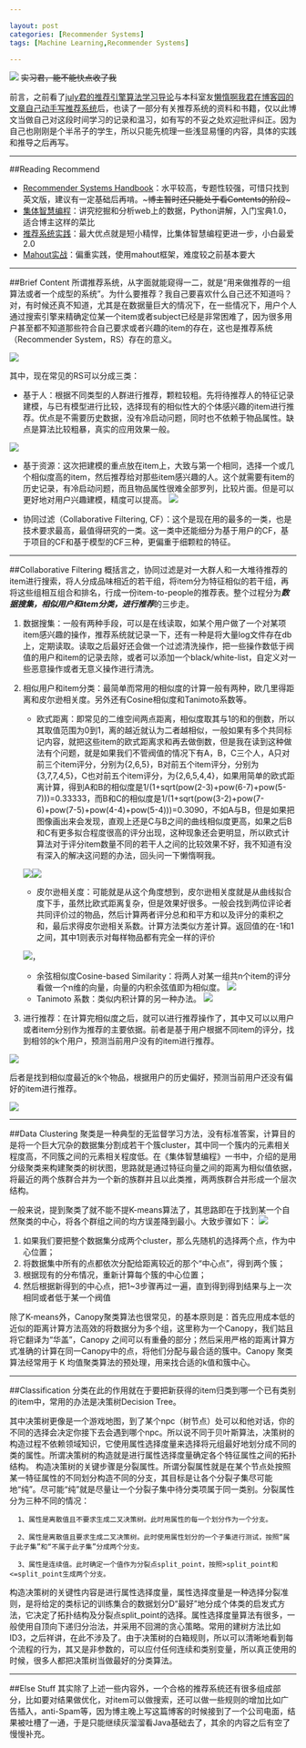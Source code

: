 ```yaml
---

layout: post
categories: [Recommender Systems]
tags: [Machine Learning,Recommender Systems]

---
```

![](http://www.asqql.com/upfile/2009pasdfasdfic2009s305985-ts/2010-9/20109259215314784_asqql.com.gif)
~~实习君，能不能快点收了我~~

前言，之前看了[july君的推荐引擎算法学习导论](http://blog.csdn.net/v_july_v/article/details/7184318)与本科室友[懒惰啊我君在博客园的文章自己动手写推荐系统](http://www.cnblogs.com/flclain/archive/2013/03/03/2941397.html#2626700)后，也读了一部分有关推荐系统的资料和书籍，仅以此博文当做自己对这段时间学习的记录和温习，如有写的不妥之处欢迎批评纠正。因为自己也刚刚是个半吊子的学生，所以只能先梳理一些浅显易懂的内容，具体的实践和推导之后再写。
- - -
##Reading Recommend
- [Recommender Systems Handbook](http://book.douban.com/subject/3695850/)：水平较高，专题性较强，可惜只找到英文版，建议有一定基础后再啃。~~~博主暂时还只能处于看Contents的阶段~~~
- [集体智慧编程](http://book.douban.com/subject/3288908/)：讲究挖掘和分析web上的数据，Python讲解，入门宝典1.0，适合博主这样的菜比
- [推荐系统实践](http://book.douban.com/subject/10769749/)：最大优点就是短小精悍，比集体智慧编程更进一步，小白最爱2.0
- [Mahout实战](http://book.douban.com/subject/25837140/)：偏重实践，使用mahout框架，难度较之前基本要大


- - -
##Brief Content
所谓推荐系统，从字面就能窥得一二，就是“用来做推荐的一组算法或者一个成型的系统”。为什么要推荐？我自己要喜欢什么自己还不知道吗？对，有时候还真不知道，尤其是在数据量巨大的情况下，在一些情况下，用户个人通过搜索引擎来精确定位某一个item或者subject已经是非常困难了，因为很多用户甚至都不知道那些符合自己要求或者兴趣的item的存在，这也是推荐系统（Recommender System，RS）存在的意义。

![](http://www.ibm.com/developerworks/cn/web/1103_zhaoct_recommstudy1/image003.jpg)

其中，现在常见的RS可以分成三类：

- 基于人：根据不同类型的人群进行推荐，颗粒较粗。先将待推荐人的特征记录建模，与已有模型进行比较，选择现有的相似性大的个体感兴趣的item进行推荐。优点是不需要历史数据，没有冷启动问题，同时也不依赖于物品属性。缺点是算法比较粗暴，真实的应用效果一般。

![](http://www.ibm.com/developerworks/cn/web/1103_zhaoct_recommstudy1/image005.jpg)

- 基于资源：这次把建模的重点放在item上，大致与第一个相同，选择一个或几个相似度高的item，然后推荐给对那些item感兴趣的人。这个就需要有item的历史记录，有冷启动问题，而且物品属性很难全部罗列，比较片面。但是可以更好地对用户兴趣建模，精度可以提高。
![](http://www.ibm.com/developerworks/cn/web/1103_zhaoct_recommstudy1/image007.jpg)

- 协同过滤（Collaborative Filtering, CF）：这个是现在用的最多的一类，也是技术要求最高，最值得研究的一类。这一类中还能细分为基于用户的CF，基于项目的CF和基于模型的CF三种，更偏重于细颗粒的特征。

- - -
##Collaborative Filtering
概括言之，协同过滤是对一大群人和一大堆待推荐的item进行搜索，将人分成品味相近的若干组，将item分为特征相似的若干组，再将这些组相互组合和排名，行成一份item-to-people的推荐表。整个过程分为***数据搜集，相似用户和item分类，进行推荐***的三步走。

1. 数据搜集：一般有两种手段，可以是在线读取，如某个用户做了一个对某项item感兴趣的操作，推荐系统就记录一下，还有一种是将大量log文件存在db上，定期读取。读取之后最好还会做一个过滤清洗操作，把一些操作数低于阀值的用户和item的记录去除，或者可以添加一个black/white-list，自定义对一些恶意操作或者无意义操作进行清洗。
2. 相似用户和item分类：最简单而常用的相似度的计算一般有两种，欧几里得距离和皮尔逊相关度。另外还有Cosine相似度和Tanimoto系数等。
   - 欧式距离：即常见的二维空间两点距离，相似度取其与1的和的倒数，所以其取值范围为0到1，离的越近就认为二者越相似，一般如果有多个共同标记内容，就把这些item的欧式距离求和再去做倒数，但是我在读到这种做法有个问题，就是如果我们不管阀值的情况下有A，B，C三个人，A只对前三个item评分，分别为{2,6,5}，B对前五个item评分，分别为{3,7,7,4,5}，C也对前五个item评分，为{2,6,5,4,4}，如果用简单的欧式距离计算，得到A和B的相似度是1/(1+sqrt(pow(2-3)+pow(6-7)+pow(5-7)))=0.33333，而B和C的相似度是1/(1+sqrt(pow(3-2)+pow(7-6)+pow(7-5)+pow(4-4)+pow(5-4)))=0.3090，不如A与B，但是如果把图像画出来会发现，直观上还是C与B之间的曲线相似度更高，如果之后B和C有更多拟合程度很高的评分出现，这种现象还会更明显，所以欧式计算法对于评分item数量不同的若干人之间的比较效果不好，我不知道有没有深入的解决这问题的办法，回头问一下懒惰啊我。
    
    ![](http://hi.csdn.net/attachment/201201/8/0_13260021604dW2.gif)![](http://www.ibm.com/developerworks/cn/web/1103_zhaoct_recommstudy2/image005.gif)
    - 皮尔逊相关度：可能就是从这个角度想到，皮尔逊相关度就是从曲线拟合度下手，虽然比欧式距离复杂，但是效果好很多。一般会找到两位评论者共同评价过的物品，然后计算两者评分总和和平方和以及评分的乘积之和，最后求得皮尔逊相关系数。计算方法类似方差计算。返回值的在-1和1之间，其中1则表示对每样物品都有完全一样的评价
    
    ![](http://www.ibm.com/developerworks/cn/web/1103_zhaoct_recommstudy2/image007.gif)，
    - 余弦相似度Cosine-based Similarity：将两人对某一组共n个item的评分看做一个n维的向量，向量的内积余弦值即为相似度。
    ![](http://www.ibm.com/developerworks/cn/web/1103_zhaoct_recommstudy2/image009.gif)
    - Tanimoto 系数：类似内积计算的另一种办法。
    ![](http://www.ibm.com/developerworks/cn/web/1103_zhaoct_recommstudy2/image011.gif)
3. 进行推荐：在计算完相似度之后，就可以进行推荐操作了，其中又可以以用户或者item分别作为推荐的主要依据。前者是基于用户根据不同item的评分，找到相邻的k个用户，预测当前用户没有的item进行推荐。

![](http://www.ibm.com/developerworks/cn/web/1103_zhaoct_recommstudy2/image015.gif)

后者是找到相似度最近的k个物品，根据用户的历史偏好，预测当前用户还没有偏好的item进行推荐。

![](http://www.ibm.com/developerworks/cn/web/1103_zhaoct_recommstudy2/image017.gif)

- - -
##Data Clustering
聚类是一种典型的无监督学习方法，没有标准答案，计算目的是将一个巨大冗杂的数据集分割成若干个簇cluster，其中同一个簇内的元素相关程度高，不同簇之间的元素相关程度低。在《集体智慧编程》一书中，介绍的是用分级聚类来构建聚类的树状图，思路就是通过特征向量之间的距离为相似值依据，将最近的两个族群合并为一个新的族群并且以此类推，两两族群合并形成一个层次结构。

一般来说，提到聚类了就不能不提K-means算法了，其思路即在于找到某一个自然聚类的中心，将各个群组之间的均方误差降到最小。大致步骤如下：
![](http://hi.csdn.net/attachment/201201/9/0_1326105670fZz3.gif)
  1. 如果我们要把整个数据集分成两个cluster，那么先随机的选择两个点，作为中心位置；
  2. 将数据集中所有的点都依次分配给距离较近的那个“中心点”，得到两个簇；
  3. 根据现有的分布情况，重新计算每个簇的中心位置；
  3. 然后根据新得到的中心点，把1~3步骤再过一遍，直到得到得到结果与上一次相同或者低于某一个阀值
 
 除了K-means外，Canopy聚类算法也很常见，的基本原则是：首先应用成本低的近似的距离计算方法高效的将数据分为多个组，这里称为一个Canopy，我们姑且将它翻译为“华盖”，Canopy 之间可以有重叠的部分；然后采用严格的距离计算方式准确的计算在同一Canopy中的点，将他们分配与最合适的簇中。Canopy 聚类算法经常用于 K 均值聚类算法的预处理，用来找合适的k值和簇中心。
 
 - - -
 
##Classification
分类在此的作用就在于要把新获得的item归类到哪一个已有类别的item中，常用的办法是决策树Decision Tree。

其中决策树更像是一个游戏地图，到了某个npc（树节点）处可以和他对话，你的不同的选择会决定你接下去会遇到哪个npc。所以说不同于贝叶斯算法，决策树的构造过程不依赖领域知识，它使用属性选择度量来选择将元组最好地划分成不同的类的属性。所谓决策树的构造就是进行属性选择度量确定各个特征属性之间的拓扑结构。 构造决策树的关键步骤是分裂属性。所谓分裂属性就是在某个节点处按照某一特征属性的不同划分构造不同的分支，其目标是让各个分裂子集尽可能地“纯”。尽可能“纯”就是尽量让一个分裂子集中待分类项属于同一类别。分裂属性分为三种不同的情况：

      1、属性是离散值且不要求生成二叉决策树。此时用属性的每一个划分作为一个分支。

      2、属性是离散值且要求生成二叉决策树。此时使用属性划分的一个子集进行测试，按照“属于此子集”和“不属于此子集”分成两个分支。

      3、属性是连续值。此时确定一个值作为分裂点split_point，按照>split_point和<=split_point生成两个分支。
      
构造决策树的关键性内容是进行属性选择度量，属性选择度量是一种选择分裂准则，是将给定的类标记的训练集合的数据划分D“最好”地分成个体类的启发式方法，它决定了拓扑结构及分裂点split_point的选择。属性选择度量算法有很多，一般使用自顶向下递归分治法，并采用不回溯的贪心策略。常用的建树方法比如ID3，之后祥讲，在此不涉及了。由于决策树的白箱规则，所以可以清晰地看到每个流程的行为，其又是非参数的，可以应付任何连续和类别变量，所以真正使用的时候，很多人都把决策树当做最好的分类算法。

- - -

##Else Stuff
其实除了上述一些内容外，一个合格的推荐系统还有很多组成部分，比如要对结果做优化，对item可以做搜索，还可以做一些规则的增加比如广告插入，anti-Spam等，因为博主晚上写这篇博客的时候接到了一个公司电面，结果被吐槽了一通，于是只能继续灰溜溜看Java基础去了，其余的内容之后有空了慢慢补充。













 


